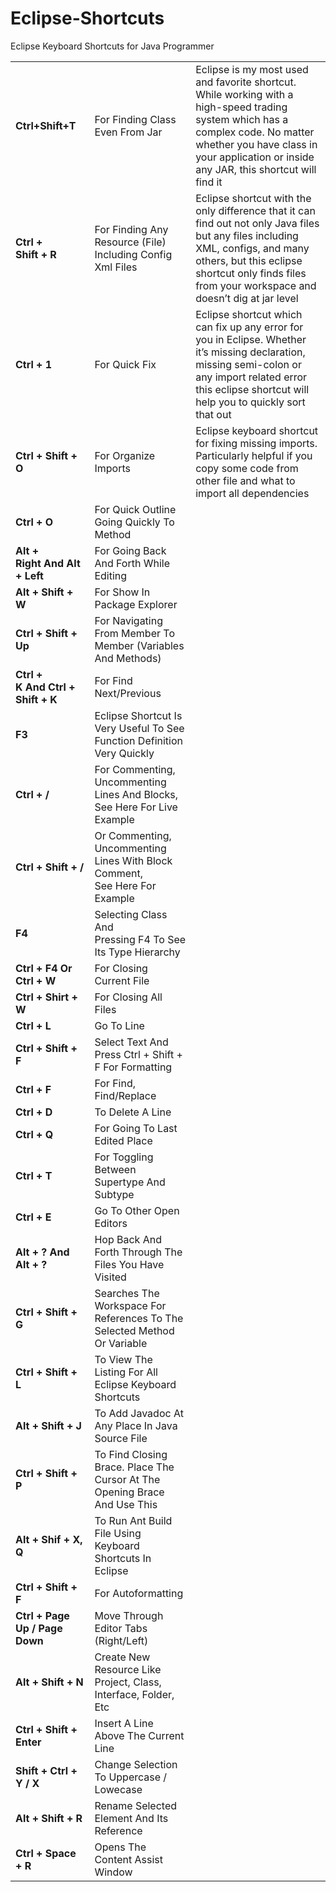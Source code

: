 # Eclipse-Shortcuts
Eclipse Keyboard Shortcuts for Java Programmer

<table>
  <tbody>
	  <tr><td><strong>Ctrl+Shift+T</strong></td><td>For Finding Class Even From Jar</td><td>Eclipse is my most used and favorite shortcut. While working with a high-speed trading system which has a complex code. No matter whether you have class in your application or inside any JAR, this shortcut will find it</td></tr>
	<tr><td><strong>Ctrl + Shift + R</strong></td><td>For Finding Any Resource (File) Including Config Xml Files</td><td>Eclipse shortcut with the only difference that it can find out not only Java files but any files including XML, configs, and many others, but this eclipse shortcut only finds files from your workspace and doesn’t dig at jar level</td></tr>
	<tr><td><strong>Ctrl + 1</strong></td><td>For Quick Fix</td><td>Eclipse shortcut which can fix up any error for you in Eclipse. Whether it’s missing declaration, missing semi-colon or any import related error this eclipse shortcut will help you to quickly sort that out</td></tr>
	<tr><td><strong>Ctrl + Shift + O</strong></td><td>For Organize Imports</td><td>Eclipse keyboard shortcut for fixing missing imports. Particularly helpful if you copy some code from other file and what to import all dependencies</td></tr>
	<tr><td><strong>Ctrl + O</strong></td><td>For Quick Outline Going Quickly To Method</td><td></td></tr>
	<tr><td><strong>Alt + Right And Alt + Left</strong></td><td>For Going Back And Forth While Editing</td><td></td></tr>
	<tr><td><strong>Alt + Shift + W</strong></td><td>For Show In Package Explorer</td><td></td></tr>
	<tr><td><strong>Ctrl + Shift + Up</strong></td><td>For Navigating From Member To Member (Variables And Methods)</td><td></td></tr>
	<tr><td><strong>Ctrl + K And Ctrl + Shift + K</strong></td><td>For Find Next/Previous</td><td></td></tr>
	<tr><td><strong>F3</strong></td><td>Eclipse Shortcut Is Very Useful To See Function Definition Very Quickly</td><td></td></tr>
	<tr><td><strong>Ctrl + /</strong></td><td>For Commenting, Uncommenting Lines And Blocks, See Here For Live Example</td><td></td></tr>
	<tr><td><strong>Ctrl + Shift + /</strong></td><td>Or Commenting, Uncommenting Lines With Block Comment, See Here For Example</td><td></td></tr>
	<tr><td><strong>F4</strong></td><td>Selecting Class And Pressing F4 To See Its Type Hierarchy</td><td></td></tr>
	<tr><td><strong>Ctrl + F4 Or Ctrl + W</strong></td><td>For Closing Current File</td><td></td></tr>
	<tr><td><strong>Ctrl + Shirt + W</strong></td><td>For Closing All Files</td><td></td></tr>
	<tr><td><strong>Ctrl + L</strong></td><td>Go To Line</td><td></td></tr>
	<tr><td><strong>Ctrl + Shift + F</strong></td><td>Select Text And Press Ctrl + Shift + F For Formatting</td><td></td></tr>
	<tr><td><strong>Ctrl + F</strong></td><td>For Find, Find/Replace</td><td></td></tr>
	<tr><td><strong>Ctrl + D</strong></td><td>To Delete A Line</td><td></td></tr>
	<tr><td><strong>Ctrl + Q</strong></td><td>For Going To Last Edited Place</td><td></td></tr>
	<tr><td><strong>Ctrl + T</strong></td><td>For Toggling Between Supertype And Subtype</td><td></td></tr>
	<tr><td><strong>Ctrl + E</strong></td><td>Go To Other Open Editors</td><td></td></tr>
	<tr><td><strong>Alt + ? And Alt + ?</strong></td><td>Hop Back And Forth Through The Files You Have Visited</td><td></td></tr>
	<tr><td><strong>Ctrl + Shift + G</strong></td><td>Searches The Workspace For References To The Selected Method Or Variable</td><td></td></tr>
	<tr><td><strong>Ctrl + Shift + L</strong></td><td>To View The Listing For All Eclipse Keyboard Shortcuts</td><td></td></tr>
	<tr><td><strong>Alt + Shift + J</strong></td><td>To Add Javadoc At Any Place In Java Source File</td><td></td></tr>
	<tr><td><strong>Ctrl + Shift + P</strong></td><td>To Find Closing Brace. Place The Cursor At The Opening Brace And Use This</td><td></td></tr>
	<tr><td><strong>Alt + Shif + X, Q</strong></td><td>To Run Ant Build File Using Keyboard Shortcuts In Eclipse</td><td></td></tr>
	<tr><td><strong>Ctrl + Shift + F</strong></td><td>For Autoformatting</td><td></td></tr>
	<tr><td><strong>Ctrl + Page Up / Page Down</strong></td><td>Move Through Editor Tabs (Right/Left)</td><td></td></tr>
	<tr><td><strong>Alt + Shift + N</strong></td><td>Create New Resource Like Project, Class, Interface, Folder, Etc</td><td></td></tr>
	<tr><td><strong>Ctrl + Shift + Enter</strong></td><td>Insert A Line Above The Current Line</td><td></td></tr>
	<tr><td><strong>Shift + Ctrl + Y / X</strong></td><td>Change Selection To Uppercase / Lowecase</td><td></td></tr>
	<tr><td><strong>Alt + Shift + R</strong></td><td>Rename Selected Element And Its Reference</td><td></td></tr>
	<tr><td><strong>Ctrl + Space + R</strong></td><td>Opens The Content Assist Window</td><td></td></tr>
  </tbody>
</table>
